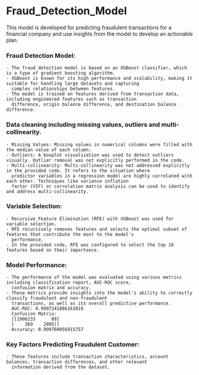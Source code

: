 # Fraud_Detection_Model
This model is developed for predicting fraudulent transactions for a financial company and use insights from the model to develop an actionable plan.

### Fraud Detection Model:
    - The fraud detection model is based on an XGBoost classifier, which is a type of gradient boosting algorithm.
    - XGBoost is known for its high performance and scalability, making it suitable for handling large datasets and capturing 
      complex relationships between features.
    - The model is trained on features derived from transaction data, including engineered features such as transaction 
      difference, origin balance difference, and destination balance difference.

### Data cleaning including missing values, outliers and multi-collinearity. 
    - Missing Values: Missing values in numerical columns were filled with the median value of each column.
    - Outliers: A boxplot visualization was used to detect outliers visually. Outlier removal was not explicitly performed in the code.
    - Multi-collinearity: Multi-collinearity was not addressed explicitly in the provided code. It refers to the situation where 
      predictor variables in a regression model are highly correlated with each other. Techniques like variance inflation 
      factor (VIF) or correlation matrix analysis can be used to identify and address multi-collinearity.

### Variable Selection:
    - Recursive Feature Elimination (RFE) with XGBoost was used for variable selection.
    - RFE recursively removes features and selects the optimal subset of features that contribute the most to the model's 
      performance.
    - In the provided code, RFE was configured to select the top 10 features based on their importance.

### Model Performance:
    - The performance of the model was evaluated using various metrics including classification report, AUC-ROC score,
      confusion matrix and accuracy.
    - These metrics provide insights into the model's ability to correctly classify fraudulent and non-fraudulent
      transactions, as well as its overall predictive performance.
      AUC-ROC: 0.9997241886163819
      Confusion Matrix:
      [[1906233      89]
      [    369    2095]]
      Accuracy: 0.999760056915757

### Key Factors Predicting Fraudulent Customer:
    - These features include transaction characteristics, account balances, transaction differences, and other relevant 
      information derived from the dataset.

